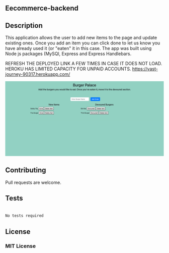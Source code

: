 
## Eecommerce-backend

## Description

This application allows the user to add new items to the page and update existing ones. Once you add an item you can click done to let us know you have already used it (or "eaten" it in this case. The app was built using Node js packages (MySQl, Express and Express Handlebars.

REFRESH THE DEPLOYED LINK A FEW TIMES IN CASE IT DOES NOT LOAD. HEROKU HAS LIMITED CAPACITY FOR UNPAID ACCOUNTS.
https://vast-journey-90317.herokuapp.com/

![Screenshot](demo.png)


## Contributing

Pull requests are welcome. 

## Tests

```bash

No tests required 

```

## License

### MIT License


